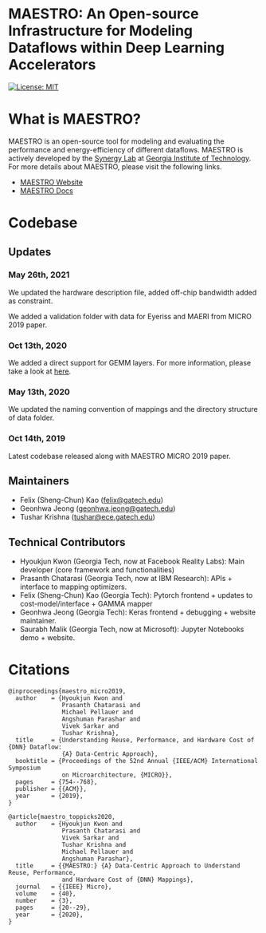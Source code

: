 # MAESTRO: An Open-source Infrastructure for Modeling Dataflows within Deep Learning Accelerators
[![License: MIT](https://img.shields.io/badge/License-MIT-yellow.svg)](./LICENSE)

# What is MAESTRO?
MAESTRO is an open-source tool for modeling and evaluating the performance and energy-efficiency of different dataflows. MAESTRO is actively developed by the [Synergy Lab](https://synergy.ece.gatech.edu/) at [Georgia Institute of Technology](https://www.gatech.edu/). For more details about MAESTRO, please visit the following links.

- [MAESTRO Website](http://maestro.ece.gatech.edu/)
- [MAESTRO Docs](http://maestro.ece.gatech.edu/docs/build/html/index.html)


# Codebase

## Updates
### May 26th, 2021

We updated the hardware description file, added off-chip bandwidth added as constraint.

We added a validation folder with data for Eyeriss and MAERI from MICRO 2019 paper.

### Oct 13th, 2020

We added a direct support for GEMM layers. For more information, please take a look at [here](http://maestro.ece.gatech.edu/docs/build/html/layer_supported.html).

### May 13th, 2020

We updated the naming convention of mappings and the directory structure of data folder.

### Oct 14th, 2019

Latest codebase released along with MAESTRO MICRO 2019 paper.


## Maintainers
- Felix (Sheng-Chun) Kao (felix@gatech.edu)
- Geonhwa Jeong (geonhwa.jeong@gatech.edu)
- Tushar Krishna (tushar@ece.gatech.edu)


## Technical Contributors
- Hyoukjun Kwon (Georgia Tech, now at Facebook Reality Labs): Main developer (core framework and functionalities)
- Prasanth Chatarasi (Georgia Tech, now at IBM Research): APIs + interface to mapping optimizers.
- Felix (Sheng-Chun) Kao (Georgia Tech): Pytorch frontend + updates to cost-model/interface + GAMMA mapper
- Geonhwa Jeong (Georgia Tech): Keras frontend + debugging + website maintainer.
- Saurabh Malik (Georgia Tech, now at Microsoft): Jupyter Notebooks demo + website.

# Citations ###
```
@inproceedings{maestro_micro2019,
  author    = {Hyoukjun Kwon and
               Prasanth Chatarasi and
               Michael Pellauer and
               Angshuman Parashar and
               Vivek Sarkar and
               Tushar Krishna},
  title     = {Understanding Reuse, Performance, and Hardware Cost of {DNN} Dataflow:
               {A} Data-Centric Approach},
  booktitle = {Proceedings of the 52nd Annual {IEEE/ACM} International Symposium
               on Microarchitecture, {MICRO}},
  pages     = {754--768},
  publisher = {{ACM}},
  year      = {2019},
}

```
```
@article{maestro_toppicks2020,
  author    = {Hyoukjun Kwon and
               Prasanth Chatarasi and
               Vivek Sarkar and
               Tushar Krishna and
               Michael Pellauer and
               Angshuman Parashar},
  title     = {{MAESTRO:} {A} Data-Centric Approach to Understand Reuse, Performance,
               and Hardware Cost of {DNN} Mappings},
  journal   = {{IEEE} Micro},
  volume    = {40},
  number    = {3},
  pages     = {20--29},
  year      = {2020},
}
```
